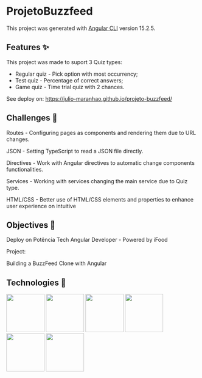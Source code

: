 # ProjetoBuzzfeed

This project was generated with [Angular CLI](https://github.com/angular/angular-cli) version 15.2.5.

## Features ✨

This project was made to suport 3 Quiz types:

- Regular quiz - Pick option with most occurrency;
- Test quiz - Percentage of correct answers;
- Game quiz - Time trial quiz with 2 chances.

See deploy on: https://julio-maranhao.github.io/projeto-buzzfeed/

## Challenges 💪

Routes - Configuring pages as components and rendering them due to URL changes.

JSON - Setting TypeScript to read a JSON file directly.

Directives - Work with Angular directives to automatic change components functionalities.

Services - Working with services changing the main service due to Quiz type.

HTML/CSS - Better use of HTML/CSS elements and properties to enhance user experience on intuitive

## Objectives 🎯

Deploy on Potência Tech Angular Developer - Powered by iFood

Project:

Building a BuzzFeed Clone with Angular


## Technologies 🤖


<img height="100px" width="100px" src="https://cdn.jsdelivr.net/gh/devicons/devicon/icons/angularjs/angularjs-plain.svg" />

<img height="100px" width="100px" src="https://cdn.jsdelivr.net/gh/devicons/devicon/icons/typescript/typescript-plain.svg" />

<img height="100px" width="100px" src="https://cdn.jsdelivr.net/gh/devicons/devicon/icons/html5/html5-plain.svg" />

<img height="100px" width="100px" src="https://cdn.jsdelivr.net/gh/devicons/devicon/icons/css3/css3-plain.svg" />

<img height="100px" width="100px" src="https://cdn.jsdelivr.net/gh/devicons/devicon/icons/github/github-original.svg" />

<img height="100px" width="100px" src="https://cdn.jsdelivr.net/gh/devicons/devicon/icons/git/git-plain.svg" />
          
          
				
          

          
          
